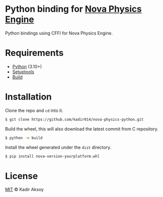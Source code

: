 # Python binding for [Nova Physics Engine](https://github.com/kadir014/nova-physics)
Python bindings using CFFI for Nova Physics Engine.



# Requirements
- [Python](https://www.python.org/downloads/) (3.10+)
- [Setuptools](https://pypi.org/project/setuptools/)
- [Build](https://pypi.org/project/build/)



# Installation
Clone the repo and `cd` into it.
```sh
$ git clone https://github.com/kadir014/nova-physics-python.git
```

Build the wheel, this will also download the latest commit from C repository.
```sh
$ python -m build
```

Install the wheel generated under the `dist` directory.
```sh
$ pip install nova-version-yourplatform.whl
```


# License
[MIT](LICENSE) © Kadir Aksoy
